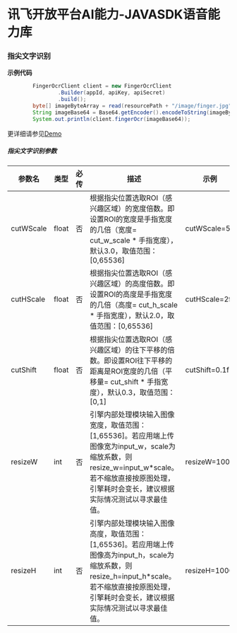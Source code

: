 # 讯飞开放平台AI能力-JAVASDK语音能力库

### 指尖文字识别

**示例代码**
```java
        FingerOcrClient client = new FingerOcrClient
                .Builder(appId, apiKey, apiSecret)
                .build();
        byte[] imageByteArray = read(resourcePath + "/image/finger.jpg");
        String imageBase64 = Base64.getEncoder().encodeToString(imageByteArray);
        System.out.println(client.fingerOcr(imageBase64));
```
更详细请参见[Demo](https://github.com/iFLYTEK-OP/websdk-java-demo/blob/main/src/main/java/cn/xfyun/demo/FingerOcrClientApp.java)

##### 指尖文字识别参数
|参数名|类型|必传|描述|示例|
|---|---|---|---|---|
|cutWScale|float|否|根据指尖位置选取ROI（感兴趣区域）的宽度倍数。即设置ROI的宽度是手指宽度的几倍（宽度= cut_w_scale * 手指宽度），默认3.0，取值范围：[0,65536]|cutWScale=5f|
|cutHScale|float|否|根据指尖位置选取ROI（感兴趣区域）的高度倍数。即设置ROI的高度是手指宽度的几倍（高度= cut_h_scale * 手指宽度），默认2.0，取值范围：[0,65536]|cutHScale=2f|
|cutShift|float|否|根据指尖位置选取ROI（感兴趣区域）的往下平移的倍数。即设置ROI往下平移的距离是ROI宽度的几倍（平移量= cut_shift * 手指宽度），默认0.3，取值范围：[0,1]|cutShift=0.1f|
|resizeW|int|否|引擎内部处理模块输入图像宽度，取值范围：[1,65536]。若应用端上传图像宽为input_w，scale为缩放系数，则resize_w=input_w*scale。若不缩放直接按原图处理，引擎耗时会变长，建议根据实际情况测试以寻求最佳值。|resizeW=1000|
|resizeH|int|否|引擎内部处理模块输入图像高度，取值范围：[1,65536]。若应用端上传图像高为input_h，scale为缩放系数，则resize_h=input_h*scale。若不缩放直接按原图处理，引擎耗时会变长，建议根据实际情况测试以寻求最佳值。|resizeH=1000|